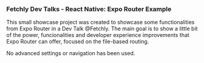 ### Fetchly Dev Talks - React Native: Expo Router Example 

This small showcase project was created to showcase some functionalities from Expo Router in a Dev Talk @Fetchly.
The main goal is to show a little bit of the power, funcionalities and developer experience improvements that Expo Router can offer, focused on the file-based routing.

No advanced settings or navigation has been used.
